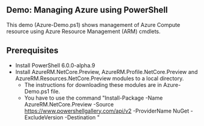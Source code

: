 ## Demo: Managing Azure using PowerShell

This demo (Azure-Demo.ps1) shows management of Azure Compute resource using Azure Resource Management (ARM) cmdlets.

## Prerequisites ##
- Install PowerShell 6.0.0-alpha.9
- Install AzureRM.NetCore.Preview, AzureRM.Profile.NetCore.Preview and AzureRM.Resources.NetCore.Preview modules to a local directory.
   - The instructions for downloading these modules are in Azure-Demo.ps1 file.
   - You have to use the command "Install-Package -Name AzureRM.NetCore.Preview -Source https://www.powershellgallery.com/api/v2 -ProviderName NuGet -ExcludeVersion -Destination <Local Directory>"

  
